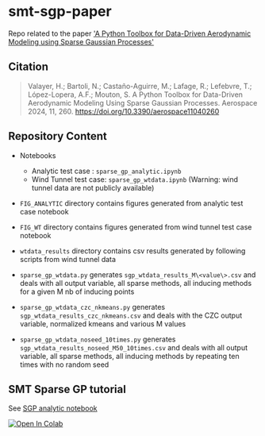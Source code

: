 # smt-sgp-paper

Repo related to the paper ['A Python Toolbox for Data-Driven Aerodynamic Modeling using Sparse Gaussian Processes'](https://www.mdpi.com/2226-4310/11/4/260)

## Citation
> Valayer, H.; Bartoli, N.; Castaño-Aguirre, M.; Lafage, R.; Lefebvre, T.; López-Lopera, A.F.; Mouton, S. A Python Toolbox for Data-Driven Aerodynamic Modeling Using Sparse Gaussian Processes. Aerospace 2024, 11, 260. https://doi.org/10.3390/aerospace11040260

## Repository Content

* Notebooks
  * Analytic test case : `sparse_gp_analytic.ipynb`
  * Wind Tunnel test case: `sparse_gp_wtdata.ipynb`  (Warning: wind tunnel data are not publicly available)

* `FIG_ANALYTIC` directory contains figures generated from analytic test case notebook
* `FIG_WT` directory contains figures generated from wind tunnel test case notebook
* `wtdata_results` directory contains csv results generated by following scripts from wind tunnel data
 
* `sparse_gp_wtdata.py` generates `sgp_wtdata_results_M\<value\>.csv` and deals with all output variable, all sparse methods, all inducing methods for a given M nb of inducing points
* `sparse_gp_wtdata_czc_nkmeans.py` generates `sgp_wtdata_results_czc_nkmeans.csv` and deals with the CZC output variable, normalized kmeans and various M values
* `sparse_gp_wtdata_noseed_10times.py` generates `sgp_wtdata_results_noseed_M50_10times.csv` and deals with all output variable, all sparse methods, all inducing methods by repeating ten times with no random seed 

## SMT Sparse GP tutorial 

See [SGP analytic notebook](https://github.com/SMTorg/smt-sgp-paper/blob/main/sparse_gp_analytic.ipynb) 

[![Open In Colab](https://colab.research.google.com/assets/colab-badge.svg)](https://colab.research.google.com/github/SMTorg/smt-sgp-paper/blob/master/sparse_gp_analytic.ipynb)

